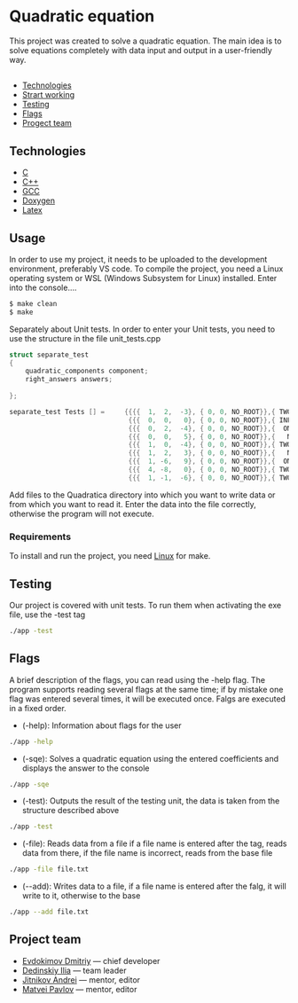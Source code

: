 # Quadratic equation
This project was created to solve a quadratic equation. The main idea is to solve equations completely with data input and output in a user-friendly way.

## 
- [Technologies](#technologies)
- [Strart working](#start-worcing)
- [Testing](#testing)
- [Flags](#flags)
- [Progect team](#progect-team)

## Technologies
- [C](https://www.w3schools.com/c/c_intro.php)
- [C++](https://www.w3schools.com/cpp/cpp_intro.asp)
- [GCC](https://gcc.gnu.org/)
- [Doxygen](https://www.doxygen.nl/)
- [Latex](https://www.latex-project.org/)

## Usage
In order to use my project, it needs to be uploaded to the development environment, preferably VS code. To compile the project, you need a Linux operating system or WSL (Windows Subsystem for Linux) installed. Enter into the console....
```sh
$ make clean   
$ make
```

Separately about Unit tests. In order to enter your Unit tests, you need to use the structure in the file unit_tests.cpp
```cpp
struct separate_test
{   
    quadratic_components component;
    right_answers answers;
        
};

separate_test Tests [] =     {{{{  1,  2,  -3}, { 0, 0, NO_ROOT}},{ TWO_ROOTS,    1,   -3}},
                              {{{  0,  0,   0}, { 0, 0, NO_ROOT}},{ INF_ROOTS,    0,    0}},
                              {{{  0,  2,  -4}, { 0, 0, NO_ROOT}},{  ONE_ROOT,    2,    0}},
                              {{{  0,  0,   5}, { 0, 0, NO_ROOT}},{   NO_ROOT,    0,    0}}, 
                              {{{  1,  0,  -4}, { 0, 0, NO_ROOT}},{ TWO_ROOTS,    2,   -2}}, 
                              {{{  1,  2,   3}, { 0, 0, NO_ROOT}},{   NO_ROOT,    0,    0}}, 
                              {{{  1, -6,   9}, { 0, 0, NO_ROOT}},{  ONE_ROOT,    3,    0}}, 
                              {{{  4, -8,   0}, { 0, 0, NO_ROOT}},{ TWO_ROOTS,    0,    2}},
                              {{{  1, -1,  -6}, { 0, 0, NO_ROOT}},{ TWO_ROOTS,    3,   -2}}}; 
```

Add files to the Quadratica directory into which you want to write data or from which you want to read it. Enter the data into the file correctly, otherwise the program will not execute.

### Requirements
To install and run the project, you need [Linux](https://www.linux.org/) for make.

## Testing

Our project is covered with unit tests. To run them when activating the exe file, use the -test tag
```sh
./app -test
```
## Flags
   A brief description of the flags, you can read using the -help flag. The program supports reading several flags at the same time; if by mistake one flag was entered several times, it will be executed once. Falgs are executed in a fixed order.
- (-help): Information about flags for the user
```sh
./app -help
```
- (-sqe): Solves a quadratic equation using the entered coefficients and displays the answer to the console
```sh
./app -sqe
```
- (-test): Outputs the result of the testing unit, the data is taken from the structure described above
```sh
./app -test
```
- (-file): Reads data from a file if a file name is entered after the tag, reads data from there, if the file name is incorrect, reads from the base file
```sh
./app -file file.txt
```
- (--add): Writes data to a file, if a file name is entered after the falg, it will write to it, otherwise to the base
```sh
./app --add file.txt
```

## Project team


- [Evdokimov Dmitriy](https://t.me/Ev_dima) — chief developer
- [Dedinskiy Ilia](https://vk.com/ded32_ru) — team leader
- [Jitnikov Andrei](https://t.me/azhkov) — mentor, editor
- [Matvei Pavlov](https://vk.com/entryfrager) — mentor, editor


 